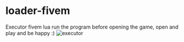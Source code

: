 # loader-fivem
Executor fivem lua
run the program before opening the game, open and play and be happy :)
![executor](https://user-images.githubusercontent.com/72637338/180700723-1af0dfae-a1ab-49b1-85f3-780b331a2c69.png)
